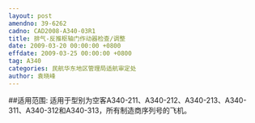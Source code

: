```yaml
---
layout: post
amendno: 39-6262
cadno: CAD2008-A340-03R1
title: 排气-反推枢轴门作动器检查/调整
date: 2009-03-20 00:00:00 +0800
effdate: 2009-03-25 00:00:00 +0800
tag: A340
categories: 民航华东地区管理局适航审定处
author: 袁晓峰
---
```


##适用范围:
适用于型别为空客A340-211、A340-212、A340-213、A340-311、A340-312和A340-313，所有制造商序列号的飞机。

